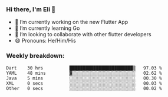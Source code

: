 ### Hi there, I'm Eli 👋
- 🔭 I’m currently working on the new Flutter App
- 🌱 I’m currently learning Go
- 🦄 I’m looking to collaborate with other flutter developers
- 😄 Pronouns: He/Him/His

### Weekly breakdown:
<!--START_SECTION:waka-->

```text
Dart    30 hrs          ████████████████████████▒   97.03 %
YAML    48 mins         ▓░░░░░░░░░░░░░░░░░░░░░░░░   02.62 %
Java    5 mins          ░░░░░░░░░░░░░░░░░░░░░░░░░   00.30 %
XML     0 secs          ░░░░░░░░░░░░░░░░░░░░░░░░░   00.03 %
Other   0 secs          ░░░░░░░░░░░░░░░░░░░░░░░░░   00.02 %
```

<!--END_SECTION:waka-->
